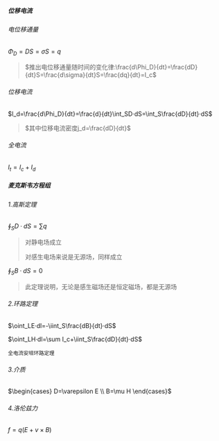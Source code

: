 ##### 位移电流

###### 电位移通量

$\Phi_D=DS=\sigma S=q$

> $推出电位移通量随时间的变化律:\frac{d\Phi_D}{dt}=\frac{dD}{dt}S=\frac{d\sigma}{dt}S=\frac{dq}{dt}=I_c$

###### 位移电流

$I_d=\frac{d\Phi_D}{dt}=\frac{d}{dt}\int_SD·dS=\int_S\frac{dD}{dt}·dS$

> $其中位移电流密度j_d=\frac{dD}{dt}$

###### 全电流

$I_t=I_c+I_d$

##### 麦克斯韦方程组

###### 1.高斯定理

$\oint_SD·dS=\sum q$

>  对静电场成立
>
> 对感生电场来说是无源场，同样成立

$\oint_SB·dS=0$

> 此定理说明，无论是感生磁场还是恒定磁场，都是无源场

###### 2.环路定理

$\oint_LE·dl=-\iint_S\frac{dB}{dt}·dS$

$\oint_LH·dl=\sum I_c+\iint_S\frac{dD}{dt}·dS$

`全电流安培环路定理`

###### 3.介质

$\begin{cases}
D=\varepsilon E \\
B=\mu H
\end{cases}$

###### 4.洛伦兹力

$f=q(E+v\times B)$